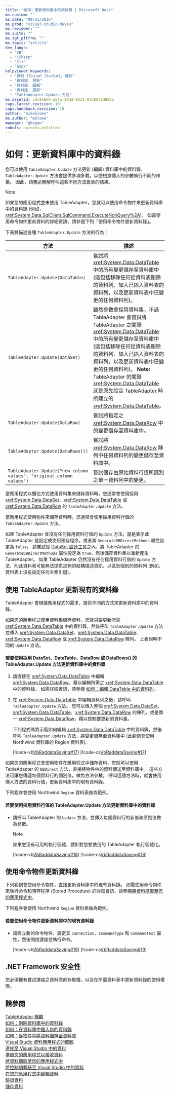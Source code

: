 ```yaml
---
title: "如何：更新資料庫中的資料錄 | Microsoft Docs"
ms.custom: ""
ms.date: "09/21/2016"
ms.prod: "visual-studio-dev14"
ms.reviewer: ""
ms.suite: ""
ms.tgt_pltfrm: ""
ms.topic: "article"
dev_langs: 
  - "VB"
  - "CSharp"
  - "C++"
  - "aspx"
helpviewer_keywords: 
  - "資料 [Visual Studio], 儲存"
  - "資料庫, 更新"
  - "資料錄, 編輯"
  - "資料錄, 更新"
  - "TableAdapter.Update 方法"
ms.assetid: cdc8a8e4-a5fa-40dd-9221-97b8571d802a
caps.latest.revision: 10
caps.handback.revision: 10
author: "mikeblome"
ms.author: "mblome"
manager: "ghogen"
robots: noindex,nofollow
---
```

# 如何：更新資料庫中的資料錄
您可以使用 `TableAdapter.Update` 方法更新 \(編輯\) 資料庫中的資料錄。  `TableAdapter.Update` 方法會提供多項多載，以便根據傳入的參數執行不同的作業。  因此，請務必瞭解呼叫這些不同方法簽章的結果。  
  
> [!NOTE]
>  如果您的應用程式並未使用 TableAdapter，您就可以使用命令物件來更新資料庫中的資料錄 \(例如，<xref:System.Data.SqlClient.SqlCommand.ExecuteNonQuery%2A>\)。  如需使用命令物件更新資料的詳細資訊，請參閱下列「使用命令物件更新資料錄」。  
  
 下表將描述各種 `TableAdapter.Update` 方法的行為：  
  
|方法|描述|  
|--------|--------|  
|`TableAdapter.Update(DataTable)`|嘗試將 <xref:System.Data.DataTable> 中的所有變更儲存至資料庫中   \(這包括移除任何從資料表刪除的資料列、加入已插入資料表的資料列，以及更新資料表中已變更的任何資料列\)。|  
|`TableAdapter.Update(DataSet)`|雖然參數會採用資料集，不過 TableAdapter 會嘗試將 TableAdapter 之關聯 <xref:System.Data.DataTable> 中的所有變更儲存至資料庫中   \(這包括移除任何從資料表刪除的資料列、加入已插入資料表的資料列，以及更新資料表中已變更的任何資料列\)。 **Note:**  TableAdapter 的關聯 <xref:System.Data.DataTable> 就是原先設定 TableAdapter 時所建立的 <xref:System.Data.DataTable>。|  
|`TableAdapter.Update(DataRow)`|嘗試將指定之 <xref:System.Data.DataRow> 中的變更儲存至資料庫中。|  
|`TableAdapter.Update(DataRows())`|嘗試將 <xref:System.Data.DataRow> 陣列中任何資料列的變更儲存至資料庫中。|  
|`TableAdapter.Update("new column values", "original column values")`|嘗試儲存由原始資料行值所識別之單一資料列中的變更。|  
  
 當應用程式以獨佔方式使用資料集來儲存資料時，您通常會使用採用 <xref:System.Data.DataSet>、<xref:System.Data.DataTable> 或 <xref:System.Data.DataRow> 的 `TableAdapter.Update` 方法。  
  
 當應用程式使用物件來儲存資料時，您通常會使用採用資料行值的 `TableAdapter.Update` 方法。  
  
 如果 TableAdapter 並沒有任何採用資料行值的 `Update` 方法，就是表示此 TableAdapter 是設定成使用預存程序，或者其 `GenerateDBDirectMethods` 屬性設定為 `false`。  請嘗試從 [DataSet 設計工具](../data-tools/creating-and-editing-typed-datasets.md)之內，將 TableAdapter 的 `GenerateDBDirectMethods` 屬性設定為 `true`，然後儲存資料集以重新產生 TableAdapter。  如果 TableAdapter 仍然沒有任何採用資料行值的 `Update` 方法，則此資料表可能無法提供足夠的結構描述資訊，以區別個別的資料列 \(例如，資料表上沒有設定任何主索引鍵\)。  
  
## 使用 TableAdapter 更新現有的資料錄  
 TableAdapter 會根據應用程式的需求，提供不同的方式來更新資料庫中的資料錄。  
  
 如果您的應用程式使用資料集儲存資料，您就只要更新所需 <xref:System.Data.DataTable> 中的資料錄，然後呼叫 `TableAdapter.Update` 方法並傳入 <xref:System.Data.DataSet>、<xref:System.Data.DataTable>、<xref:System.Data.DataRow> 或 <xref:System.Data.DataRow> 陣列。  上表說明不同的 `Update` 方法。  
  
#### 若要使用採用 DataSet、DataTable、DataRow 或 DataRows\(\) 的 TableAdapter.Update 方法更新資料庫中的資料錄  
  
1.  請直接在 <xref:System.Data.DataTable> 中編輯 <xref:System.Data.DataRow>，藉以編輯所需之 <xref:System.Data.DataTable> 中的資料錄。  如需詳細資訊，請參閱 [如何：編輯 DataTable 中的資料列](../Topic/How%20to:%20Edit%20Rows%20in%20a%20DataTable.md)。  
  
2.  在 <xref:System.Data.DataTable> 中編輯資料列之後，請呼叫 `TableAdapter.Update` 方法。  您可以傳入整個 <xref:System.Data.DataSet>、<xref:System.Data.DataTable>、<xref:System.Data.DataRow> 的陣列，或是單一 <xref:System.Data.DataRow>，藉以控制要更新的資料量。  
  
     下列程式碼將示範如何編輯 <xref:System.Data.DataTable> 中的資料錄，然後呼叫 `TableAdapter.Update` 方法，將變更儲存至資料庫中   \(此範例會使用 Northwind 資料庫的 Region 資料表\)。  
  
     [!code-vb[VbRaddataSaving#17](../data-tools/codesnippet/VisualBasic/how-to-update-records-in-a-database_1.vb)]
     [!code-cs[VbRaddataSaving#17](../data-tools/codesnippet/CSharp/how-to-update-records-in-a-database_1.cs)]  
  
 如果您的應用程式會使用物件在應用程式中儲存資料，您就可以使用 TableAdapter 的 `DBDirect` 方法，直接將物件中的資料傳送至資料庫中。  這些方法可讓您傳遞每個資料行的個別值，做為方法參數。  呼叫這個方法時，就會使用傳入方法的資料行值，更新資料庫中的現有資料錄。  
  
 下列程序會使用 Northwind `Region` 資料表做為範例。  
  
#### 若要使用採用資料行值的 TableAdapter.Update 方法更新資料庫中的資料錄  
  
-   請呼叫 TableAdapter 的 `Update` 方法，並傳入每個資料行的新值和原始值做為參數。  
  
    > [!NOTE]
    >  如果您沒有可用的執行個體，請針對您想使用的 TableAdapter 執行個體化。  
  
     [!code-vb[VbRaddataSaving#18](../data-tools/codesnippet/VisualBasic/how-to-update-records-in-a-database_2.vb)]
     [!code-cs[VbRaddataSaving#18](../data-tools/codesnippet/CSharp/how-to-update-records-in-a-database_2.cs)]  
  
## 使用命令物件更新資料錄  
 下列範例會使用命令物件，直接更新資料庫中的現有資料錄。  如需使用命令物件來執行命令和預存程序 \(Stored Procedure\) 的詳細資訊，請參閱[將資料擷取至您的應用程式中](../data-tools/fetching-data-into-your-application.md)。  
  
 下列程序會使用 Northwind `Region` 資料表做為範例。  
  
#### 若要使用命令物件更新資料庫中的現有資料錄  
  
-   請建立新的命令物件、設定其 `Connection`、`CommandType` 和 `CommandText` 屬性，然後開啟連接並執行命令。  
  
     [!code-vb[VbRaddataSaving#19](../data-tools/codesnippet/VisualBasic/how-to-update-records-in-a-database_3.vb)]
     [!code-cs[VbRaddataSaving#19](../data-tools/codesnippet/CSharp/how-to-update-records-in-a-database_3.cs)]  
  
## .NET Framework 安全性  
 您必須擁有嘗試連接之資料庫的存取權，以及在所需資料表中更新資料錄的使用權限。  
  
## 請參閱  
 [TableAdapter 概觀](../data-tools/tableadapter-overview.md)   
 [如何：刪除資料庫中的資料錄](../Topic/How%20to:%20Delete%20Records%20in%20a%20Database.md)   
 [如何：在資料庫中插入新的資料錄](../data-tools/insert-new-records-into-a-database.md)   
 [如何：從物件中將資料儲存至資料庫](../data-tools/save-data-from-an-object-to-a-database.md)   
 [Visual Studio 資料應用程式的概觀](../data-tools/overview-of-data-applications-in-visual-studio.md)   
 [連接至 Visual Studio 中的資料](../data-tools/connecting-to-data-in-visual-studio.md)   
 [準備您的應用程式以接收資料](../Topic/Preparing%20Your%20Application%20to%20Receive%20Data.md)   
 [將資料擷取至您的應用程式中](../data-tools/fetching-data-into-your-application.md)   
 [將控制項繫結至 Visual Studio 中的資料](../data-tools/bind-controls-to-data-in-visual-studio.md)   
 [在您的應用程式中編輯資料](../data-tools/editing-data-in-your-application.md)   
 [驗證資料](../Topic/Validating%20Data.md)   
 [儲存資料](../data-tools/saving-data.md)